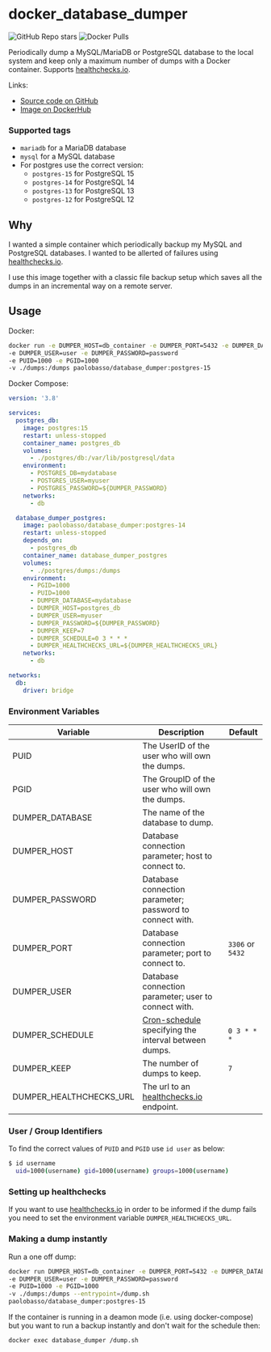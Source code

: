 # docker_database_dumper
![GitHub Repo stars](https://img.shields.io/github/stars/paolobasso99/docker_database_dumper?label=GITHUB%20STARS&style=for-the-badge)
![Docker Pulls](https://img.shields.io/docker/pulls/paolobasso/database_dumper?style=for-the-badge)

Periodically dump a MySQL/MariaDB or PostgreSQL database to the local system and keep only a maximum number of dumps with a Docker container. Supports [healthchecks.io](https://healthchecks.io/). 

Links:
- [Source code on GitHub](https://github.com/paolobasso99/docker_database_dumper)
- [Image on DockerHub](https://hub.docker.com/r/paolobasso/database_dumper/)

### Supported tags
- `mariadb` for a MariaDB database
- `mysql` for a MySQL database
- For postgres use the correct version:
  - `postgres-15` for PostgreSQL 15
  - `postgres-14` for PostgreSQL 14
  - `postgres-13` for PostgreSQL 13
  - `postgres-12` for PostgreSQL 12

## Why
I wanted a simple container which periodically backup my MySQL and PostgreSQL databases. I wanted to be allerted of failures using [healthchecks.io](https://healthchecks.io/).

I use this image together with a classic file backup setup which saves all the dumps in an incremental way on a remote server.

## Usage
Docker:
```sh
docker run -e DUMPER_HOST=db_container -e DUMPER_PORT=5432 -e DUMPER_DATABASE=db_name
-e DUMPER_USER=user -e DUMPER_PASSWORD=password 
-e PUID=1000 -e PGID=1000 
-v ./dumps:/dumps paolobasso/database_dumper:postgres-15
```

Docker Compose:
```yaml
version: '3.8'

services:
  postgres_db:
    image: postgres:15
    restart: unless-stopped
    container_name: postgres_db
    volumes:
      - ./postgres/db:/var/lib/postgresql/data
    environment:
      - POSTGRES_DB=mydatabase
      - POSTGRES_USER=myuser
      - POSTGRES_PASSWORD=${DUMPER_PASSWORD}
    networks:
      - db

  database_dumper_postgres:
    image: paolobasso/database_dumper:postgres-14
    restart: unless-stopped
    depends_on:
      - postgres_db
    container_name: database_dumper_postgres
    volumes:
      - ./postgres/dumps:/dumps
    environment:
      - PGID=1000
      - PUID=1000
      - DUMPER_DATABASE=mydatabase
      - DUMPER_HOST=postgres_db
      - DUMPER_USER=myuser
      - DUMPER_PASSWORD=${DUMPER_PASSWORD}
      - DUMPER_KEEP=7
      - DUMPER_SCHEDULE=0 3 * * *
      - DUMPER_HEALTHCHECKS_URL=${DUMPER_HEALTHCHECKS_URL}
    networks:
      - db

networks:
  db:
    driver: bridge
```

### Environment Variables
| Variable                | Description                                                                                | Default          |
| ----------------------- | ------------------------------------------------------------------------------------------ | ---------------- |
| PUID                    | The UserID of the user who will own the dumps.                                             |                  |
| PGID                    | The GroupID of the user who will own the dumps.                                            |                  |
| DUMPER_DATABASE         | The name of the database to dump.                                                          |                  |
| DUMPER_HOST             | Database connection parameter; host to connect to.                                         |                  |
| DUMPER_PASSWORD         | Database connection parameter; password to connect with.                                   |                  |
| DUMPER_PORT             | Database connection parameter; port to connect to.                                         | `3306` or `5432` |
| DUMPER_USER             | Database connection parameter; user to connect with.                                       |                  |
| DUMPER_SCHEDULE         | [Cron-schedule](https://en.wikipedia.org/wiki/Cron) specifying the interval between dumps. | `0 3 * * *`      |
| DUMPER_KEEP             | The number of dumps to keep.                                                               | `7`              |
| DUMPER_HEALTHCHECKS_URL | The url to an [healthchecks.io](https://healthchecks.io/) endpoint.                        |                  |

### User / Group Identifiers
To find the correct values of `PUID` and `PGID` use `id user` as below:
```bash
$ id username
  uid=1000(username) gid=1000(username) groups=1000(username)
```

### Setting up healthchecks
If you want to use [healthchecks.io](https://healthchecks.io/) in order to be informed if the dump fails you need to set the environment variable `DUMPER_HEALTHCHECKS_URL`.

### Making a dump instantly
Run a one off dump:
```sh
docker run DUMPER_HOST=db_container -e DUMPER_PORT=5432 -e DUMPER_DATABASE=db_name
-e DUMPER_USER=user -e DUMPER_PASSWORD=password 
-e PUID=1000 -e PGID=1000 
-v ./dumps:/dumps --entrypoint=/dump.sh
paolobasso/database_dumper:postgres-15
```

If the container is running in a deamon mode (i.e. using docker-compose) but you want to run a backup instantly and don't wait for the schedule then:
```sh
docker exec database_dumper /dump.sh
```

